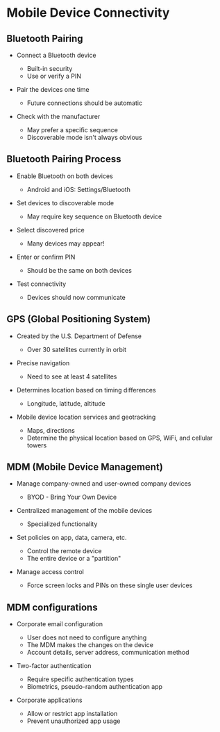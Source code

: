 # Mobile Device Connectivity


## Bluetooth Pairing

* Connect a Bluetooth device
    * Built-in security
    * Use or verify a PIN

* Pair the devices one time
    * Future connections should be automatic

* Check with the manufacturer
    * May prefer a specific sequence
    * Discoverable mode isn't always obvious


## Bluetooth Pairing Process

* Enable Bluetooth on both devices
    * Android and iOS: Settings/Bluetooth

* Set devices to discoverable mode
    * May require key sequence on Bluetooth device

* Select discovered price
    * Many devices may appear!

* Enter or confirm PIN
    * Should be the same on both devices

* Test connectivity
    * Devices should now communicate


## GPS (Global Positioning System)

* Created by the U.S. Department of Defense 
    * Over 30 satellites currently in orbit

* Precise navigation
    * Need to see at least 4 satellites

* Determines location based on timing differences
    * Longitude, latitude, altitude 

* Mobile device location services and geotracking
    * Maps, directions
    * Determine the physical location based on GPS, WiFi, and cellular towers


## MDM (Mobile Device Management)

* Manage company-owned and user-owned company devices
    * BYOD - Bring Your Own Device

* Centralized management of the mobile devices
    * Specialized functionality

* Set policies on app, data, camera, etc. 
    * Control the remote device
    * The entire device or a "partition"

* Manage access control
    * Force screen locks and PINs on these single user devices


## MDM configurations

* Corporate email configuration
    * User does not need to configure anything
    * The MDM makes the changes on the device
    * Account details, server address, communication method

* Two-factor authentication 
    * Require specific authentication types
    * Biometrics, pseudo-random authentication app

* Corporate applications
    * Allow or restrict app installation
    * Prevent unauthorized app usage









